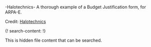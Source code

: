 
-Halotechnics- A thorough example of a Budget Justification form, for ARPA-E. 

Credit: [Halotechnics](http://www.halotechnics.com)


{! search-content: !}

  This is hidden file content that can be searched.
